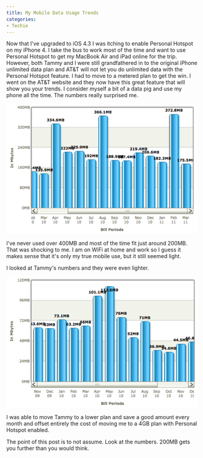 ```yaml
---
title: My Mobile Data Usage Trends
categories:
- Techie
---
```


Now that I've upgraded to iOS 4.3 I was itching to enable Personal Hotspot on my iPhone 4. I take the bus to work most of the time and want to use Personal Hotspot to get my MacBook Air and iPad online for the trip. However, both Tammy and I were still grandfathered in to the original iPhone unlimited data plan and AT&T will not let you do unlimited data with the Personal Hotspot feature. I had to move to a metered plan to get the win.
I went on the AT&T website and they now have this great feature that will show you your trends. I consider myself a bit of a data pig and use my phone all the time. The numbers really surprised me.

![](/assets/posts/2011/jamie-data-usage.png)

I've never used over 400MB and most of the time fit just around 200MB. That was shocking to me. I am on WiFi at home and work so I guess it makes sense that it's only my true mobile use, but it still seemed light.

I looked at Tammy's numbers and they were even lighter.

![](/assets/posts/2011/tammy-data-usage.png)

I was able to move Tammy to a lower plan and save a good amount every month and offset entirely the cost of moving me to a 4GB plan with Personal Hotspot enabled.

The point of this post is to not assume. Look at the numbers. 200MB gets you further than you would think.
